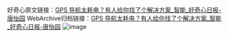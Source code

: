 好奇心原文链接：[GPS 导航太耗电？有人给你找了个解决方案_智能_好奇心日报-唐怡园](https://www.qdaily.com/articles/4687.html)
WebArchive归档链接：[GPS 导航太耗电？有人给你找了个解决方案_智能_好奇心日报-唐怡园](http://web.archive.org/web/20190623162431/https://www.qdaily.com/articles/4687.html)
![image](http://ww3.sinaimg.cn/large/007d5XDply1g3w5tovdglj30u02wv7wh)
